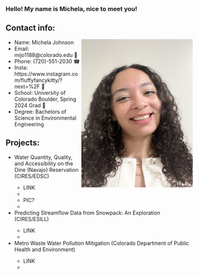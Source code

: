 ### Hello! My name is Michela, nice to meet you! 





## Contact info:
<img src="headshot.jpg" width="300" height= "400"
img align="right"  />
<ul> 
<li> Name: Michela Johnson </li>
<li> Email: mijo1188@colorado.edu 📩</li>
<li> Phone: (720)-551-2030 ☎ </li>
<li> Insta: https://www.instagram.com/fluffyfancykitty/?next=%2F 📸 </li>
<li> School: University of Colorado Boulder, Spring 2024 Grad 🐃 </li>
<li> Degree: Bachelors of Science in Environmental Engineering </li>
</ul>

## Projects:
<ul> 
<li> Water Quantity, Quality, and Accessibility on the Dine (Navajo) Reservation (CIRES/EDSC) </li>
  <ul> 
    <li> LINK <li>
    <li> PIC? <li>
  </ul>
<li> Predicting Streamflow Data from Snowpack: An Exploration (CIRES/ESILL) </li>
  <ul> 
    <li> LINK <li>
  </ul>
<li> Metro Waste Water Pollution Mitigation (Colorado Department of Public Health and Environment) </li>
   <ul> 
    <li> LINK <li>
  </ul>
</ul>

